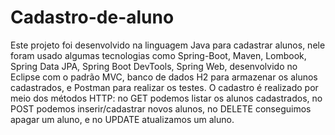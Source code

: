 # Cadastro-de-aluno
Este projeto foi desenvolvido na linguagem Java para cadastrar alunos, nele foram usado algumas tecnologias como Spring-Boot, Maven, Lombook, Spring Data JPA, Spring Boot DevTools, Spring Web, desenvolvido no Eclipse com o padrão MVC, banco de dados H2 para armazenar os alunos cadastrados, e Postman para realizar os testes. O cadastro é realizado por meio dos métodos HTTP: no GET podemos listar os alunos cadastrados, no POST podemos inserir/cadastrar novos alunos, no DELETE conseguimos apagar um aluno, e no UPDATE atualizamos um aluno.  
